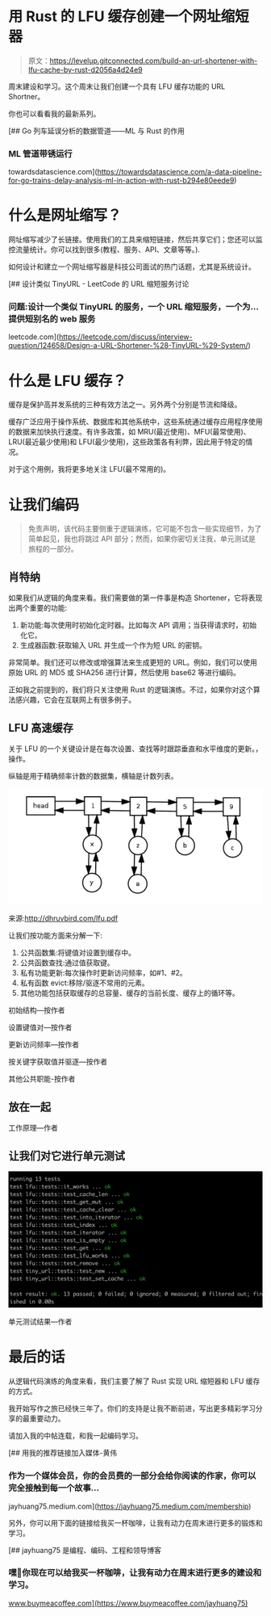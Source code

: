 # 用 Rust 的 LFU 缓存创建一个网址缩短器

> 原文：<https://levelup.gitconnected.com/build-an-url-shortener-with-lfu-cache-by-rust-d2056a4d24e9>

周末建设和学习。这个周末让我们创建一个具有 LFU 缓存功能的 URL Shortner。

你也可以看看我的最新系列。

[](https://towardsdatascience.com/a-data-pipeline-for-go-trains-delay-analysis-ml-in-action-with-rust-b294e80eede9) [## Go 列车延误分析的数据管道——ML 与 Rust 的作用

### ML 管道带锈运行

towardsdatascience.com](https://towardsdatascience.com/a-data-pipeline-for-go-trains-delay-analysis-ml-in-action-with-rust-b294e80eede9) 

# 什么是网址缩写？

网址缩写减少了长链接。使用我们的工具来缩短链接，然后共享它们；您还可以监控流量统计。你可以找到很多(教程、服务、API、文章等等。).

如何设计和建立一个网址缩写器是科技公司面试的热门话题，尤其是系统设计。

[](https://leetcode.com/discuss/interview-question/124658/Design-a-URL-Shortener-%28-TinyURL-%29-System/) [## 设计类似 TinyURL - LeetCode 的 URL 缩短服务讨论

### 问题:设计一个类似 TinyURL 的服务，一个 URL 缩短服务，一个为…提供短别名的 web 服务

leetcode.com](https://leetcode.com/discuss/interview-question/124658/Design-a-URL-Shortener-%28-TinyURL-%29-System/) 

# 什么是 LFU 缓存？

缓存是保护高并发系统的三种有效方法之一。另外两个分别是节流和降级。

缓存广泛应用于操作系统、数据库和其他系统中，这些系统通过缓存应用程序使用的数据来加快执行速度。有许多政策，如 MRU(最近使用)、MFU(最常使用)、LRU(最近最少使用)和 LFU(最少使用)，这些政策各有利弊，因此用于特定的情况。

对于这个用例，我将更多地关注 LFU(最不常用的)。

# 让我们编码

> 免责声明，该代码主要侧重于逻辑演练，它可能不包含一些实现细节，为了简单起见，我也将跳过 API 部分；然而，如果你密切关注我，单元测试是旅程的一部分。

## 肖特纳

如果我们从逻辑的角度来看。我们需要做的第一件事是构造 Shortener，它将表现出两个重要的功能:

1.  新功能:每次使用时初始化定时器。比如每次 API 调用；当获得请求时，初始化它。
2.  生成器函数:获取输入 URL 并生成一个作为短 URL 的密钥。

非常简单。我们还可以修改或增强算法来生成更短的 URL。例如，我们可以使用原始 URL 的 MD5 或 SHA256 进行计算，然后使用 base62 等进行编码。

正如我之前提到的，我们将只关注使用 Rust 的逻辑演练。不过，如果你对这个算法感兴趣，它会在互联网上有很多例子。

## LFU 高速缓存

关于 LFU 的一个关键设计是在每次设置、查找等时跟踪垂直和水平维度的更新。，操作。

纵轴是用于精确频率计数的数据集，横轴是计数列表。

![](img/cf70ab98136d749761ec8cb55eaab864.png)

来源:http://dhruvbird.com/lfu.pdf

让我们按功能方面来分解一下:

1.  公共函数集:将键值对设置到缓存中。
2.  公共函数查找:通过值获取键。
3.  私有功能更新:每次操作时更新访问频率，如#1、#2。
4.  私有函数 evict:移除/驱逐不常用的元素。
5.  其他功能包括获取缓存的总容量、缓存的当前长度、缓存上的循环等。

初始结构—按作者

设置键值对—按作者

更新访问频率—按作者

按关键字获取值并驱逐—按作者

其他公共职能-按作者

## 放在一起

工作原理—作者

## 让我们对它进行单元测试

![](img/eafbf51605f0ca17d71b03e7e323f61e.png)

单元测试结果—作者

# 最后的话

从逻辑代码演练的角度来看，我们主要了解了 Rust 实现 URL 缩短器和 LFU 缓存的方式。

我开始写作之旅已经快三年了。你们的支持是让我不断前进，写出更多精彩学习分享的最重要动力。

请加入我的中帖连载，和我一起编码学习。

[](https://jayhuang75.medium.com/membership) [## 用我的推荐链接加入媒体-黄伟

### 作为一个媒体会员，你的会员费的一部分会给你阅读的作家，你可以完全接触到每一个故事…

jayhuang75.medium.com](https://jayhuang75.medium.com/membership) 

另外，你可以用下面的链接给我买一杯咖啡，让我有动力在周末进行更多的锻炼和学习。

[](https://www.buymeacoffee.com/jayhuang75) [## jayhuang75 是编程、编码、工程和领导博客

### 嘿👋你现在可以给我买一杯咖啡，让我有动力在周末进行更多的建设和学习。

www.buymeacoffee.com](https://www.buymeacoffee.com/jayhuang75)